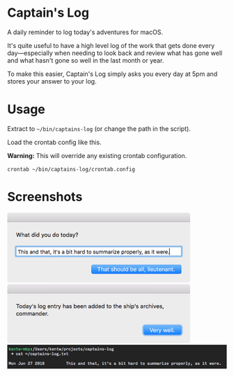 # Captain's Log

A daily reminder to log today's adventures for macOS.

It's quite useful to have a high level log of the work that gets done every day—especially when needing to look back and review what has gone well and what hasn't gone so well in the last month or year.

To make this easier, Captain's Log simply asks you every day at 5pm and stores your answer to your log.

# Usage

Extract to `~/bin/captains-log` (or change the path in the script).

Load the crontab config like this.

**Warning:** This will override any existing crontab configuration.

    crontab ~/bin/captains-log/crontab.config

# Screenshots

![Dialog asking the user to log their day's activities](docs/log.png)
![Confirmation dialog](docs/ego.png)
![Resulting log file](docs/file.png)
